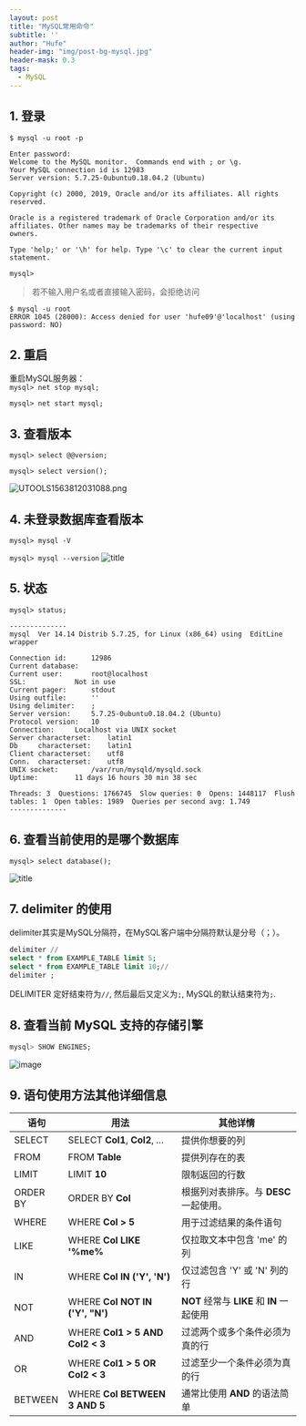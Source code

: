 ```yaml
---
layout: post
title: "MySQL常用命令"
subtitle: ''
author: "Hufe"
header-img: "img/post-bg-mysql.jpg"
header-mask: 0.3
tags:
  - MySQL
---
```


## 1. 登录
`$ mysql -u root -p`

```
Enter password: 
Welcome to the MySQL monitor.  Commands end with ; or \g.
Your MySQL connection id is 12983
Server version: 5.7.25-0ubuntu0.18.04.2 (Ubuntu)

Copyright (c) 2000, 2019, Oracle and/or its affiliates. All rights reserved.

Oracle is a registered trademark of Oracle Corporation and/or its
affiliates. Other names may be trademarks of their respective
owners.

Type 'help;' or '\h' for help. Type '\c' to clear the current input statement.

mysql> 

```
> 若不输入用户名或者直接输入密码，会拒绝访问


 ```
$ mysql -u root
ERROR 1045 (28000): Access denied for user 'hufe09'@'localhost' (using password: NO)
 ```

## 2. 重启
重启MySQL服务器：  
`mysql> net stop mysql;`  

`mysql> net start mysql;`   

## 3. 查看版本
`mysql> select @@version;`

`mysql> select version();`

![UTOOLS1563812031088.png](https://gitee.com/hufe09/image_hosting/raw/master/PicGo/5d35e0bf5d3a733404.png)

## 4. 未登录数据库查看版本
`mysql> mysql -V`

`mysql> mysql --version`
![title](https://gitee.com/hufe09/image_hosting/raw/master/PicGo/1553872340005-1553872340010.png)

## 5. 状态
 `mysql> status;`

```
--------------
mysql  Ver 14.14 Distrib 5.7.25, for Linux (x86_64) using  EditLine wrapper

Connection id:		12986
Current database:	
Current user:		root@localhost
SSL:			Not in use
Current pager:		stdout
Using outfile:		''
Using delimiter:	;
Server version:		5.7.25-0ubuntu0.18.04.2 (Ubuntu)
Protocol version:	10
Connection:		Localhost via UNIX socket
Server characterset:	latin1
Db     characterset:	latin1
Client characterset:	utf8
Conn.  characterset:	utf8
UNIX socket:		/var/run/mysqld/mysqld.sock
Uptime:			11 days 16 hours 30 min 38 sec

Threads: 3  Questions: 1766745  Slow queries: 0  Opens: 1448117  Flush tables: 1  Open tables: 1989  Queries per second avg: 1.749
--------------
```

## 6. 查看当前使用的是哪个数据库
`mysql> select database();`

![title](https://gitee.com/hufe09/image_hosting/raw/master/PicGo/1553872678870-1553872678873.png)

## 7. delimiter 的使用
delimiter其实是MySQL分隔符，在MySQL客户端中分隔符默认是分号（；）。
``` sql
delimiter //
select * from EXAMPLE_TABLE limit 5;
select * from EXAMPLE_TABLE limit 10;//
delimiter ;
```
DELIMITER 定好结束符为`//`, 然后最后又定义为`;`, MySQL的默认结束符为`;`. 



## 8. 查看当前 MySQL 支持的存储引擎
``` sql 
mysql> SHOW ENGINES;
```

![image](https://gitee.com/hufe09/image_hosting/raw/master/PicGo/image.3hngcenhf6d.png)

## 9. **语句使用方法其他详细信息**

| **语句**   | **用法**                         | **其他详情**                               |
| ---------- | -------------------------------- | ------------------------------------------ |
| SELECT     | SELECT **Col1**, **Col2**,   ... | 提供你想要的列                             |
| FROM       | FROM **Table**                   | 提供列存在的表                             |
| LIMIT      | LIMIT **10**                     | 限制返回的行数                             |
| ORDER   BY | ORDER   BY **Col**               | 根据列对表排序。与 **DESC** 一起使用。     |
| WHERE      | WHERE **Col > 5**                | 用于过滤结果的条件语句                     |
| LIKE       | WHERE **Col LIKE '%me%**         | 仅拉取文本中包含   'me' 的列               |
| IN         | WHERE **Col IN ('Y', 'N')**      | 仅过滤包含   'Y' 或 'N' 列的行             |
| NOT        | WHERE **Col NOT IN ('Y', "N')**  | **NOT** 经常与 **LIKE** 和 **IN** 一起使用 |
| AND        | WHERE **Col1 > 5 AND Col2 < 3**  | 过滤两个或多个条件必须为真的行             |
| OR         | WHERE **Col1 > 5 OR Col2 < 3**   | 过滤至少一个条件必须为真的行               |
| BETWEEN    | WHERE **Col BETWEEN 3 AND 5**    | 通常比使用 **AND** 的语法简单              |